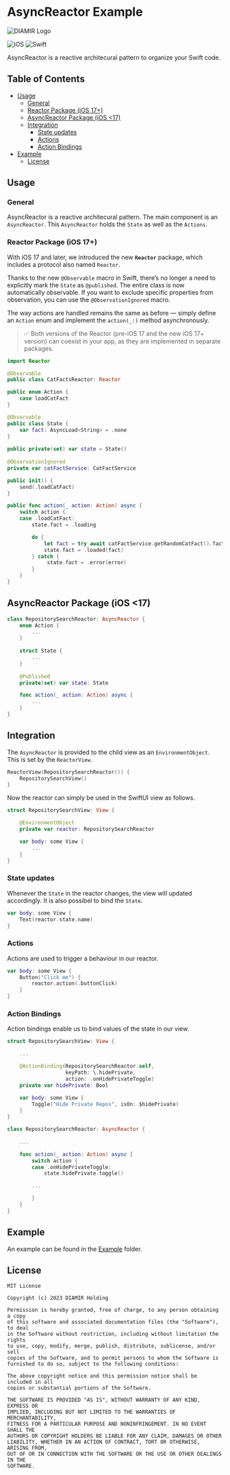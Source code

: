 # AsyncReactor Example

<picture>
  <source media="(prefers-color-scheme: dark)" srcset="https://github.com/diamirio/AsyncReactor/assets/19715246/56eef378-e63e-4732-8710-040d3440afbb">
  <img alt="DIAMIR Logo" src="https://github.com/diamirio/AsyncReactor/assets/19715246/8424fef3-5aeb-4e15-af36-55f1f3fc37b0">
</picture>

![iOS](https://img.shields.io/badge/iOS-000000?style=for-the-badge&logo=ios&logoColor=white)
![Swift](https://img.shields.io/badge/Swift-FA7343?style=for-the-badge&logo=swift&logoColor=white)

AsyncReactor is a reactive architecural pattern to organize your Swift code.

## Table of Contents
 - [Usage](#usage)
   - [General](#general)
   - [Reactor Package (iOS 17+)](#reactor-package-ios-17)
   - [AsyncReactor Package (iOS <17)](#asyncreactor-package-ios-17)
   - [Integration](#integration)
     - [State updates](#state-updates)
     - [Actions](#actions)
     - [Action Bindings](#action-bindings)
 - [Example ](#example)
   - [License ](#license)

## Usage<a name="usage"></a>
### General
AsyncReactor is a reactive architecural pattern. The main component is an `AsyncReactor`. This `AsyncReactor` holds the `State` as well as the `Actions`.

### Reactor Package (iOS 17+)

With iOS 17 and later, we introduced the new **`Reactor`** package, which includes a protocol also named `Reactor`.

Thanks to the new `@Observable` macro in Swift, there’s no longer a need to explicitly mark the `State` as `@published`. The entire class is now automatically observable. If you want to exclude specific properties from observation, you can use the `@ObservationIgnored` macro.

The way actions are handled remains the same as before — simply define an `Action` enum and implement the `action(_:)` method asynchronously.

> ✅ Both versions of the Reactor (pre-iOS 17 and the new iOS 17+ version) can coexist in your app, as they are implemented in separate packages.

```Swift
import Reactor

@Observable
public class CatFactsReactor: Reactor

public enum Action {
    case loadCatFact
}

@Observable
public class State {
    var fact: AsyncLoad<String> = .none
}
    
public private(set) var state = State()
    
@ObservationIgnored
private var catFactService: CatFactService

public init() {
    send(.loadCatFact)
}

public func action(_ action: Action) async {
    switch action {
    case .loadCatFact:
        state.fact = .loading

        do {
            let fact = try await catFactService.getRandomCatFact().fact
            state.fact = .loaded(fact)
        } catch {
             state.fact = .error(error)
        }
    }
}
```

## AsyncReactor Package (iOS <17)

```Swift
class RepositorySearchReactor: AsyncReactor {
    enum Action {
        ...
    }
    
    struct State {
        ...
    }
    
    @Published
    private(set) var state: State

    func action(_ action: Action) async { 
        ...
    }
}
```

## Integration
The `AsyncReactor` is provided to the child view as an `EnvironmentObject`. This is set by the `ReactorView`.
```Swift
ReactorView(RepositorySearchReactor()) {
    RepositorySearchView()
}
```

Now the reactor can simply be used in the SwiftUI view as follows.
```Swift
struct RepositorySearchView: View {

    @EnvironmentObject
    private var reactor: RepositorySearchReactor

    var body: some View { 
        ... 
    }
}
```

### State updates
Whenever the `State` in the reactor changes, the view will updated accordingly. It is also possibel to bind the `State`.

```Swift
var body: some View { 
    Text(reactor.state.name)
}
``````


### Actions
Actions are used to trigger a behaviour in our reactor. 

```Swift
var body: some View { 
    Button("Click me") {
        reactor.action(.buttonClick)
    }
}
``````


### Action Bindings
Action bindings enable us to bind values of the state in our view.

```Swift
struct RepositorySearchView: View {

    ...

    @ActionBinding(RepositorySearchReactor.self, 
                   keyPath: \.hidePrivate,
                   action: .onHidePrivateToggle)
    private var hidePrivate: Bool

    var body: some View { 
        Toggle("Hide Private Repos", isOn: $hidePrivate)
    }
}

class RepositorySearchReactor: AsyncReactor {
  
    ...

    func action(_ action: Action) async {
        switch action {
        case .onHidePrivateToggle:
            state.hidePrivate.toggle()

        ...

        }
    }
}
```

## Example <a name="example"></a>
An example can be found in the [Example](./Example/AsyncReactorExample) folder.

## License <a name="license"></a>
```
MIT License

Copyright (c) 2023 DIAMIR Holding

Permission is hereby granted, free of charge, to any person obtaining a copy
of this software and associated documentation files (the "Software"), to deal
in the Software without restriction, including without limitation the rights
to use, copy, modify, merge, publish, distribute, sublicense, and/or sell
copies of the Software, and to permit persons to whom the Software is
furnished to do so, subject to the following conditions:

The above copyright notice and this permission notice shall be included in all
copies or substantial portions of the Software.

THE SOFTWARE IS PROVIDED "AS IS", WITHOUT WARRANTY OF ANY KIND, EXPRESS OR
IMPLIED, INCLUDING BUT NOT LIMITED TO THE WARRANTIES OF MERCHANTABILITY,
FITNESS FOR A PARTICULAR PURPOSE AND NONINFRINGEMENT. IN NO EVENT SHALL THE
AUTHORS OR COPYRIGHT HOLDERS BE LIABLE FOR ANY CLAIM, DAMAGES OR OTHER
LIABILITY, WHETHER IN AN ACTION OF CONTRACT, TORT OR OTHERWISE, ARISING FROM,
OUT OF OR IN CONNECTION WITH THE SOFTWARE OR THE USE OR OTHER DEALINGS IN THE
SOFTWARE.
```
